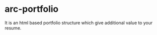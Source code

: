 # arc-portfolio
It is an html based portfolio structure which give additional value to your resume.
